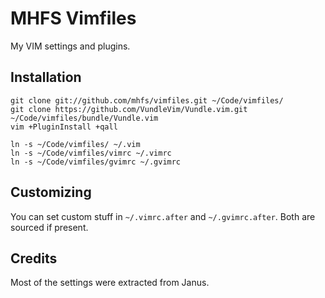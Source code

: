 MHFS Vimfiles
=============

My VIM settings and plugins.

Installation
------------

    git clone git://github.com/mhfs/vimfiles.git ~/Code/vimfiles/
    git clone https://github.com/VundleVim/Vundle.vim.git ~/Code/vimfiles/bundle/Vundle.vim
    vim +PluginInstall +qall

    ln -s ~/Code/vimfiles/ ~/.vim
    ln -s ~/Code/vimfiles/vimrc ~/.vimrc
    ln -s ~/Code/vimfiles/gvimrc ~/.gvimrc

Customizing
-----------

You can set custom stuff in `~/.vimrc.after` and `~/.gvimrc.after`. Both are
sourced if present.

Credits
-------

Most of the settings were extracted from Janus.
